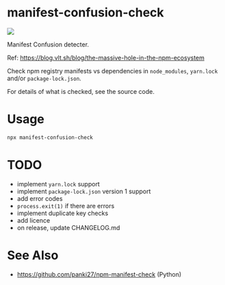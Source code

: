 manifest-confusion-check
========================

<img src="https://github.com/alxndrsn/manifest-confusion-check/actions/workflows/node.js.yml/badge.svg"/>

Manifest Confusion detecter.

Ref: https://blog.vlt.sh/blog/the-massive-hole-in-the-npm-ecosystem

Check npm registry manifests vs dependencies in `node_modules`, `yarn.lock` and/or `package-lock.json`.

For details of what is checked, see the source code.

# Usage

```sh
npx manifest-confusion-check
```

# TODO

* implement `yarn.lock` support
* implement `package-lock.json` version 1 support
* add error codes
* `process.exit(1)` if there are errors
* implement duplicate key checks
* add licence
* on release, update CHANGELOG.md

# See Also

* https://github.com/panki27/npm-manifest-check (Python)
